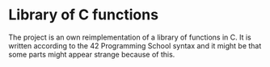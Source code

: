 # Library of C functions

The project is an own reimplementation of a library of functions in C. It is written according to the 42 Programming School syntax and it might be that some parts might appear strange because of this.
